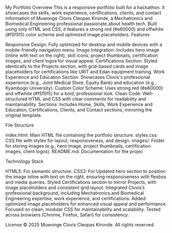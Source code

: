 My Portfolio
Overview
This is a responsive portfolio built for a hackathon. It showcases the skills, work experience, certifications, clients, and contact information of Muwonge Clovis Cleopas Kironde, a Mechatronics and Biomedical Engineering professional passionate about health tech. Built using only HTML and CSS, it features a strong red (#e60000) and offwhite (#f5f5f5) color scheme and optimized image placeholders.
Features

Responsive Design: Fully optimized for desktop and mobile devices with a mobile-friendly navigation menu.
Image Integration: Includes hero image (inline with text on the right), skill icons, project thumbnails, certification images, and client logos for visual appeal.
Certifications Section: Styled identically to the Projects section, with grid-based cards and image placeholders for certifications like URIT and Edan equipment training.
Work Experience and Education Section: Showcases Clovis's professional experience (e.g., Joint Medical Store, Equity Bank) and education (e.g., Kyambogo University).
Custom Color Scheme: Uses strong red (#e60000) and offwhite (#f5f5f5) for a bold, professional look.
Clean Code: Well-structured HTML and CSS with clear comments for readability and maintainability.
Sections: Includes Home, Skills, Work Experience and Education, Certifications, Clients, and Contact sections, mirroring the original template.


File Structure

index.html: Main HTML file containing the portfolio structure.
styles.css: CSS file with styles for layout, responsiveness, and design.
images/: Folder for storing images (e.g., hero image, project thumbnails, certification images, client logos).
README.md: Documentation for the projec

Technology Stack

HTML5: For semantic structure.
CSS3: For 
Updated hero section to position the image inline with text on the right, ensuring responsiveness with flexbox and media queries.
Styled Certifications section to mirror Projects, with image placeholders and consistent grid layout.
Integrated Clovis’s professional background, including Mechatronics and Biomedical Engineering expertise, work experience, and certifications.
Added optimized image placeholders for enhanced visual appeal and performance.
Focused on clean, modular CSS for maintainability and scalability.
Tested across browsers (Chrome, Firefox, Safari) for consistency.


License
© 2025 Muwonge Clovis Cleopas Kironde. All rights reserved.

